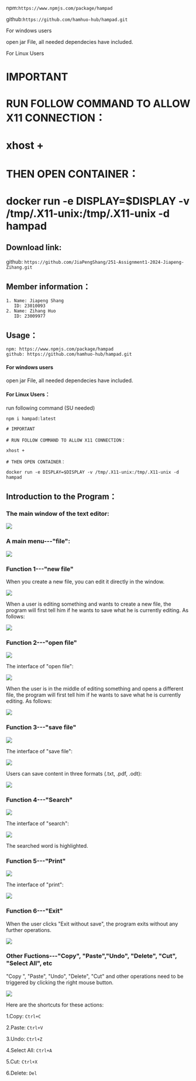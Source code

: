 npm:`https://www.npmjs.com/package/hampad`

github:`https://github.com/hamhuo-hub/hampad.git`

For windows users

open jar File, all needed dependecies have included.

For Linux Users

# IMPORTANT
# RUN FOLLOW COMMAND TO ALLOW X11 CONNECTION： 
# xhost + 
# THEN OPEN CONTAINER： 
# docker run -e DISPLAY=$DISPLAY -v /tmp/.X11-unix:/tmp/.X11-unix -d hampad



## Download link:

github: ` https://github.com/JiaPengShang/251-Assignment1-2024-Jiapeng-Zihang.git    `


## Member information：

```apl
1. Name: Jiapeng Shang
   ID: 23010093
2. Name: Zihang Huo
   ID: 23009977
```



## Usage：

```apl
npm: https://www.npmjs.com/package/hampad
github: https://github.com/hamhuo-hub/hampad.git
```

#### For windows users

open jar File, all needed dependecies have included.

#### For Linux Users：

run following command (SU needed)

```
npm i hampad:latest

# IMPORTANT

# RUN FOLLOW COMMAND TO ALLOW X11 CONNECTION： 

xhost + 

# THEN OPEN CONTAINER： 

docker run -e DISPLAY=$DISPLAY -v /tmp/.X11-unix:/tmp/.X11-unix -d hampad
```





## Introduction to the Program：

### The main window of the text editor:

![](img/01-GUI/1.1-GUI.png)



### A main menu---"file":

![](img/02-file/2.1-file.png)



### Function 1---"new file"
When you create a new file, you can edit it directly in the window.

![](img/04-new/4.1-new.png)

When a user is editing something and wants to create a new file, the program will first tell him if he wants to save what he is currently editing.
As follows:

![](img/04-new/4.2-Remainder.png)




### Function 2---"open file"
![](img/03-open/3.1-open.png)


The interface of "open file":

![](img/03-open/3.2-interfaceOfOpenFile.png)

When the user is in the middle of editing something and opens a different file, the program will first tell him if he wants to save what he is currently editing.
As follows:

![](img/03-open/3.3-Remainder.png)




### Function 3---"save file"

![](img/05-save/5.1-save.png)

The interface of "save file":

![](img/05-save/5.2-interfaceOfSaveFile.png)

Users can save content in three formats (.txt, .pdf, .odt):

![](img/05-save/5.3-saveAsDifferentFormats.png)





### Function 4---"Search"

![](img/06-search/6.1-search.png)

The interface of "search":

![](img/06-search/6.2-searchingWord.png)

The searched word is highlighted.






### Function 5---"Print"

![](img/07-print/7.1-Print.png)

The interface of "print":

![](img/07-print/7.2-interfaceOfPrint.png)







### Function 6---"Exit"

When the user clicks "Exit without save", the program exits without any further operations.

![](img/08-exit/8.1-exit.png)








### Other Fuctions---"Copy", "Paste","Undo", "Delete", "Cut", "Select All", etc

"Copy ", "Paste", "Undo", "Delete", "Cut" and other operations need to be triggered by clicking the right mouse button.

![](img/09-other/9.1-other.png)

Here are the shortcuts for these actions:

1.Copy:  `Ctrl+C`

2.Paste:  `Ctrl+V`

3.Undo:  `Ctrl+Z`

4.Select All:  `Ctrl+A`

5.Cut:  `Ctrl+X`

6.Delete:  `Del`